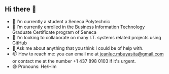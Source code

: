 ## Hi there 👋


- 🔭 I’m currently a student a Seneca Polytechnic
- 🌱 I’m currently enrolled in the Business Information Technology Graduate Certificate program of Seneca
- 👯 I’m looking to collaborate on many I.T. systems related projects using GitHub
- 💬 Ask me about anything that you think I could be of help with.
- 📫 How to reach me: you can email me at jeanluc.mbuyasita@gmail.com or contact me at the number +1 437 898 0103 if it's urgent.
- 😄 Pronouns: He/Him
